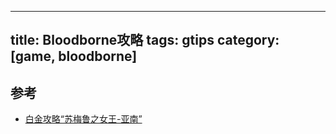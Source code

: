 
---
title: Bloodborne攻略
tags: gtips
category: [game, bloodborne]
---

## 参考
- [白金攻略“苏梅鲁之女王-亚南”](http://bbs.a9vg.com/thread-4531815-1-1.html)
